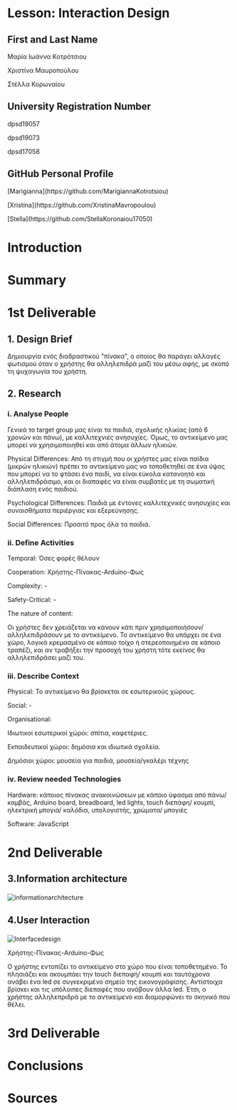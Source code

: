 # Lesson: Interaction Design

## **First and Last Name** 
<p>Μαρία Ιωάννα Κοτρότσιου<p> 
<p>Χριστίνα Μαυροπούλου<p> 
<p>Στέλλα Κορωναίου<p>
 
## **University Registration Number** 
<p>dpsd19057<p> 
<p>dpsd19073<p>
<p>dpsd17058<p>
 
## **GitHub Personal Profile** 
<p> [Marigianna](https://github.com/MarigiannaKotrotsiou) <p> <p> [Xristina](https://github.com/XristinaMavropoulou) <p> <p> [Stella](https://github.com/StellaKoronaiou17050) <p>

# Introduction

# Summary


# 1st Deliverable
 
## **1. Design Brief**
<p>Δημιουργία ενός διαδραστικού "πίνακα", ο οποίος θα παράγει αλλαγές φωτισμού όταν ο χρήστης θα αλληλεπιδρά μαζί του μέσω αφής, με σκοπό τη ψυχαγωγία του χρήστη.<p>
 
## 2. Research 
### <p>i. Analyse People <p>
<p>Γενικά το target group μας είναι τα παιδιά, σχολικής ηλικίας (από 6 χρονών και πάνω), με καλλιτεχνιές ανησυχίες. Όμως, το αντικείμενο μας μπορεί να χρησιμοποιηθεί και από άτομα άλλων ηλικιών.<p>
<p>Physical Differences: Από τη στιγμή που οι χρήστες μας είναι παίδια (μικρών ηλικιών) πρέπει το αντικείμενο μας να τοποθετηθεί σε ένα ύψος που μπορεί να το φτάσει ένα παιδί, να είναι εύκολα κατανοητό και αλληλεπιδράσιμο, και οι διαπαφές να είναι συμβατές με τη σωματική διάπλαση ενός παιδιού.<p> 
<p>Psychological Differences: Παιδιά με έντονες καλλιτεχνικές ανησυχίες και συναισθήματα περιέργιας και εξερεύνησης.<p>
<p>Social Differences: Προσιτό προς όλα τα παιδιά.<p>
 
### <p>ii. Define Activities <p>
 <p>Temporal: Όσες φορές θέλουν<p>
 <p>Cooperation: Χρήστης-Πίνακας-Arduino-Φως<p>
 <p>Complexity: -<p>
 <p>Safety-Critical: -<p>
 <p>The nature of content:<p>
 <p>Οι χρήστες δεν χρειάζεται να κάνουν κάτι πριν χρησιμοποιήσουν/αλληλεπιδράσουν με το αντικείμενο. Το αντικείμενο θα υπάρχει σε ένα χώρο, λογικά κρεμασμένο σε κάποιο τοίχο ή στερεοποιημένο σε κάποιο τραπέζι, και αν τραβήξει την προσοχή του χρήστη τότε εκείνος θα αλληλεπιδράσει μαζί του.<p>
  
 ### <p>iii. Describe Context<p>
  <p>Physical: Το αντικείμενο θα βρίσκεται σε εσωτερικούς χώρους.<p>
  <p>Social: -<p>
  <p>Organisational:<p> 
   <p>Ιδιωτικοί εσωτερικοί χώροι: σπίτια, καφετέριες.<p> 
   <p>Εκπαιδευτικοί χώροι: δημόσια και ιδιωτικά σχολεία.<p> 
   <p>Δημόσιοι χώροι: μουσεία για παιδιά, μουσεία/γκαλέρι τέχνης<p>
    
 ### <p>iv. Review needed Technologies<p>
 <p>Hardware: κάποιος πίνακας ανακοινώσεων με κάποιο ύφασμα από πάνω/ καμβάς, Arduino board, breadboard, led lights, touch διεπάφη/ κουμπί, ηλεκτρική μπογιά/ καλόδια, υπολογιστής, χρώματα/ μπογιές<p> 
<p>Software: JavaScript<p>
  
# 2nd Deliverable
 
## <p>3.Information architecture<p>
![informationarchitecture](https://user-images.githubusercontent.com/101730581/167303992-c6dcb096-ca70-41ee-a1ca-43227474f9ff.png)

## <p>4.User Interaction <p>
 ![Interfacedesign](https://user-images.githubusercontent.com/101730581/167303997-71687166-9739-4b38-8ea0-59b95e6a13e9.png)

<p>Χρήστης-Πίνακας-Arduino-Φως<p>
<p>Ο χρήστης εντοπίζει το αντικείμενο στο χώρο που είναι τοποθετημένο. Το πλησιάζει και ακουμπάει την touch διεπαφή/ κουμπί και ταυτόχρονα ανάβει ένα led σε συγκεκριμένο σημείο της εικονογράφίσης. Αντίστοιχα βρίσκει και τις υπόλοιπες διεπαφές που ανάβουν άλλα led. Έτσι, ο χρήστης αλληλεπριδρά με το αντικείμενο και διαμορφώνει το σκηνικό που θέλει. <p>

# 3rd Deliverable 


# Conclusions


# Sources
